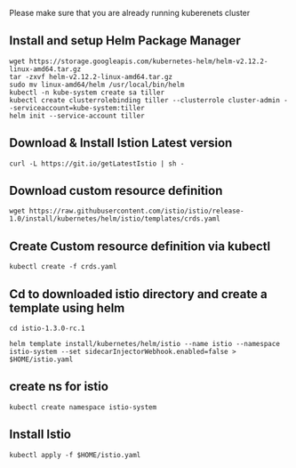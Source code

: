 Please make sure that you are already running kuberenets cluster 

## Install and setup Helm Package Manager

```
wget https://storage.googleapis.com/kubernetes-helm/helm-v2.12.2-linux-amd64.tar.gz
tar -zxvf helm-v2.12.2-linux-amd64.tar.gz
sudo mv linux-amd64/helm /usr/local/bin/helm
kubectl -n kube-system create sa tiller
kubectl create clusterrolebinding tiller --clusterrole cluster-admin --serviceaccount=kube-system:tiller
helm init --service-account tiller
```
## Download & Install Istion Latest version

```
curl -L https://git.io/getLatestIstio | sh -
```
## Download custom resource definition

```
wget https://raw.githubusercontent.com/istio/istio/release-1.0/install/kubernetes/helm/istio/templates/crds.yaml

```
## Create Custom resource definition via kubectl

```
kubectl create -f crds.yaml
```
##  Cd to downloaded istio directory and create a template using helm

```
cd istio-1.3.0-rc.1

helm template install/kubernetes/helm/istio --name istio --namespace istio-system --set sidecarInjectorWebhook.enabled=false > $HOME/istio.yaml

```
## create ns for istio

```
kubectl create namespace istio-system
```
## Install Istio
```
kubectl apply -f $HOME/istio.yaml 
```

